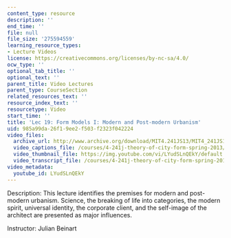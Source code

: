 ```yaml
---
content_type: resource
description: ''
end_time: ''
file: null
file_size: '275594559'
learning_resource_types:
- Lecture Videos
license: https://creativecommons.org/licenses/by-nc-sa/4.0/
ocw_type: ''
optional_tab_title: ''
optional_text: ''
parent_title: Video Lectures
parent_type: CourseSection
related_resources_text: ''
resource_index_text: ''
resourcetype: Video
start_time: ''
title: 'Lec 19: Form Models I: Modern and Post-modern Urbanism'
uid: 985a99da-26f1-9ee2-f503-f2323f042224
video_files:
  archive_url: http://www.archive.org/download/MIT4.241JS13/MIT4_241JS13_lec19_300k.mp4
  video_captions_file: /courses/4-241j-theory-of-city-form-spring-2013/0807f5dae9935716a9f01b0174aac5da_LYudSLnQEkY.vtt
  video_thumbnail_file: https://img.youtube.com/vi/LYudSLnQEkY/default.jpg
  video_transcript_file: /courses/4-241j-theory-of-city-form-spring-2013/7f693afeae990333a88e5745cd46bcfc_LYudSLnQEkY.pdf
video_metadata:
  youtube_id: LYudSLnQEkY
---
```


Description: This lecture identifies the premises for modern and post-modern urbanism. Science, the breaking of life into categories, the modern spirit, universal identity, the corporate client, and the self-image of the architect are presented as major influences.

Instructor: Julian Beinart

